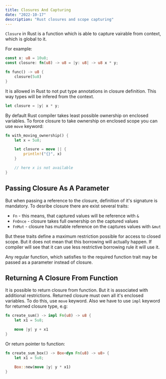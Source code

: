 ```yaml
---
title: Closures And Capturing
date: "2022-10-17"
description: "Rust closures and scope capturing"
---
```


`Closure` in Rust is a function which is able to capture vairable from context, which is global to it.

For example:

```rust
const x: u8 = 10u8;
const closure: fn(u8) -> u8 = |y: u8| -> u8 x * y;

fn func() -> u8 {
    closure(5u8)
}
```

It is allowed in Rust to not put type annotations in closure definition. This way types will be infered from the context.

```rust
let closure = |y| x * y;
```

By default Rust compiler takes least possible ownership on enclosed variables. To force closure to take ownership on
enclosed scope you can use `move` keyword:

```rust
fn with_moving_ownership() {
    let x = 5u8;

    let closure = move || {
        println!("{}", x)
    }

    // here x is not available
}
```

## Passing Closure As A Parameter

But when passing a reference to the closure, definition of it's signature is mandatory. To desribe closure there are exist
several traits:

- `Fn` - this means, that captured values will be reference with `&`
- `FnOnce` - closure takes full ownership on the captured values
- `FnMut` - closure has mutable reference on the captures values with `&mut`

But these traits define a maximum restriction possible for access to closed scope. But it does not mean that this borrowing
will actually happen. If compiler will see that it can use less restrictive borrowing rule it will use it.

Any regular function, which satisfies to the required function trait may be passed as a parameter instead of closure.

## Returning A Closure From Function

It is possible to return closure from function. But it is associated with additional restrictions. Returned closure must
own all it's enclosed variables. To do this, use `move` keyword. Also we have to use `impl` keyword for returned closure type, e.g:

```rust
fn create_sum() -> impl Fn(u8) -> u8 {
    let x1 = 5u8;

    move |y| y + x1
}
```

Or return pointer to function:

```rust
fn create_sum_box() -> Box<dyn Fn(u8) -> u8> {
    let x1 = 5u8;

    Box::new(move |y| y * x1)
}
```
